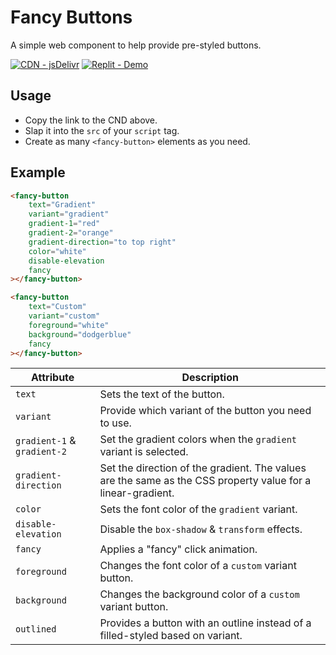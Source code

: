 # Fancy Buttons

A simple web component to help provide pre-styled buttons.

[![CDN - jsDelivr](https://img.shields.io/static/v1?label=CDN&message=jsDelivr&color=%23ff5626&logo=jsDelivr&logoColor=%23ff5626)](https://cdn.jsdelivr.net/gh/aboxofsox/feather-icon-web-component@master/dist/feather-icon-wc.js)
[![Replit - Demo](https://img.shields.io/badge/Replit-Demo-1d2333?logo=replit&logoColor=667881)](https://replit.com/@aboxofsox/feather-icons-web-comonent)

## Usage
- Copy the link to the CND above.
- Slap it into the `src` of your `script` tag.
- Create as many `<fancy-button>` elements as you need.

## Example
```html
<fancy-button
    text="Gradient"
    variant="gradient"
    gradient-1="red"
    gradient-2="orange"
    gradient-direction="to top right"
    color="white"
    disable-elevation
    fancy
></fancy-button>

<fancy-button
    text="Custom"
    variant="custom"
    foreground="white"
    background="dodgerblue"
    fancy
></fancy-button>
```

| Attribute                   | Description                                                                                                 |
|-----------------------------|-------------------------------------------------------------------------------------------------------------|
| `text`                      | Sets the text of the button.                                                                                |
| `variant`                   | Provide which variant of the button you need to use.                                                        |
| `gradient-1` & `gradient-2` | Set the gradient colors when the `gradient` variant is selected.                                            |
| `gradient-direction`        | Set the direction of the gradient. The values are the same as the CSS property value for a linear-gradient. |
| `color`                     | Sets the font color of the `gradient` variant.                                                              |
| `disable-elevation`         | Disable the `box-shadow` & `transform` effects.                                                             |
| `fancy`                     | Applies a "fancy" click animation.                                                                          |
| `foreground`                | Changes the font color of a `custom` variant button.                                                        |
| `background`                | Changes the background color of a `custom` variant button.                                                  |
| `outlined`                  | Provides a button with an outline instead of a filled-styled based on variant.                              |                                            |

